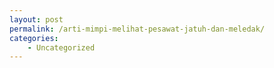 ```yaml
---
layout: post
permalink: /arti-mimpi-melihat-pesawat-jatuh-dan-meledak/
categories:
    - Uncategorized
---
```


